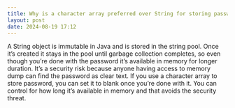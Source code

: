 ```yaml
---
title: Why is a character array preferred over String for storing passwords in Java?
layout: post
date: 2024-08-19 17:12
---
```


A String object is immutable in Java and is stored in the string pool. Once it’s created it stays in the pool until garbage collection completes, so even though you’re done with the password it’s available in memory for longer duration. It’s a security risk because anyone having access to memory dump can find the password as clear text. If you use a character array to store password, you can set it to blank once you’re done with it. You can control for how long it’s available in memory and that avoids the security threat.
